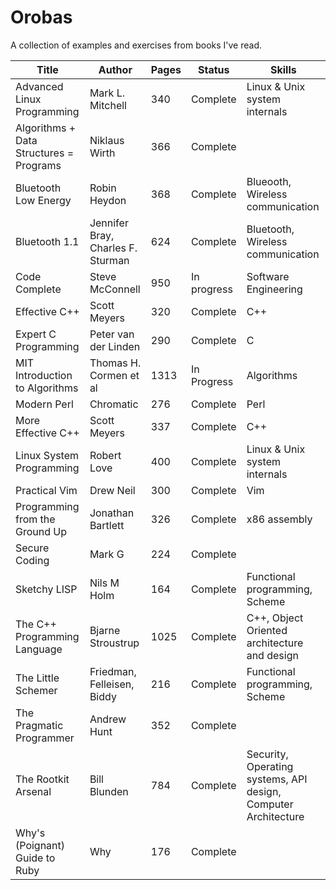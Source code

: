Orobas
======

A collection of examples and exercises from books I've read.

| Title        | Author           | Pages  | Status | Skills
| ------------- |-------------| -----|--------------|------------|
|  Advanced Linux Programming |  Mark L. Mitchell | 340 | Complete | Linux & Unix system internals |
| Algorithms + Data Structures = Programs | Niklaus Wirth | 366 | Complete | |
| Bluetooth Low Energy | Robin Heydon | 368 | Complete | Blueooth, Wireless communication |
| Bluetooth 1.1 | Jennifer Bray, Charles F. Sturman | 624 | Complete | Bluetooth, Wireless communication |
| Code Complete | Steve McConnell | 950 | In progress | Software Engineering |
|  Effective C++	| Scott Meyers		| 320	| Complete | C++
|  Expert C Programming  | Peter van der Linden | 290 | Complete | C
| MIT Introduction to Algorithms      | Thomas H. Cormen et al      |   1313 | In Progress | Algorithms
| Modern Perl 		| Chromatic	| 276	| Complete	| Perl
| More Effective C++	| Scott Meyers		| 337	| Complete | C++
| Linux System Programming | Robert Love 	| 400	| Complete | Linux & Unix system internals |
| Practical Vim	 | Drew Neil			| 300	| Complete | Vim
| Programming from the Ground Up | Jonathan Bartlett      |   326 | Complete | x86 assembly
| Secure Coding |  Mark G | 224 | Complete | |
| Sketchy LISP	| Nils M Holm | 164 | Complete | Functional programming, Scheme |
| The C++ Programming Language | Bjarne Stroustrup |  1025 | Complete | C++, Object Oriented architecture and design 
| The Little Schemer | Friedman, Felleisen, Biddy | 216 | Complete | Functional programming, Scheme |
| The Pragmatic Programmer | Andrew Hunt | 352 | Complete | |
| The Rootkit Arsenal | Bill Blunden | 784 | Complete | Security, Operating systems, API design, Computer Architecture |
| Why's (Poignant) Guide to Ruby | Why | 176 | Complete | |
